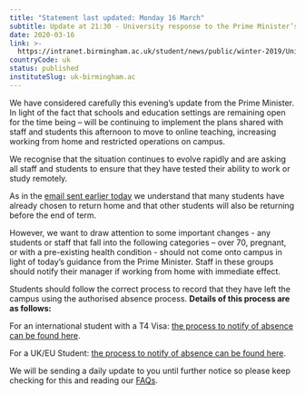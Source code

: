 ```yaml
---
title: "Statement last updated: Monday 16 March"
subtitle: Update at 21:30 - University response to the Prime Minister’s statement
date: 2020-03-16
link: >-
  https://intranet.birmingham.ac.uk/student/news/public/winter-2019/University-of-Birmingham-statement-regarding-coronavirus.aspx
countryCode: uk
status: published
instituteSlug: uk-birmingham.ac
---
```

We have considered carefully this evening’s update from the Prime Minister. In light of the fact that schools and education settings are remaining open for the time being – will be continuing to implement the plans shared with staff and students this afternoon to move to online teaching, increasing working from home and restricted operations on campus.

We recognise that the situation continues to evolve rapidly and are asking all staff and students to ensure that they have tested their ability to work or study remotely.

As in the [email sent earlier today](/student/coronavirus/all-student-e-mail-160320.aspx "All student e-mail - Monday 16 March, 2020") we understand that many students have already chosen to return home and that other students will also be returning before the end of term.

However, we want to draw attention to some important changes - any students or staff that fall into the following categories – over 70, pregnant, or with a pre-existing health condition - should not come onto campus in light of today’s guidance from the Prime Minister. Staff in these groups should notify their manager if working from home with immediate effect.

Students should follow the correct process to record that they have left the campus using the authorised absence process. **Details of this process are as follows:**

For an international student with a T4 Visa: [the process to notify of absence can be found here](/as/registry/studentrecords/services/authorised-absence-international-students.aspx "Authorised absence for international students").

For a UK/EU Student: [the process to notify of absence can be found here](/student/coronavirus/COVID-19-Exceptional-Leave-Notification-Form.aspx "COVID-19 Exceptional Leave Notification Form").

We will be sending a daily update to you until further notice so please keep checking for this and reading our [FAQs](/student/coronavirus/Coronavirus-FAQs-for-students.aspx "Coronavirus \(COVID-19\) FAQs for applicants, students and staff").
